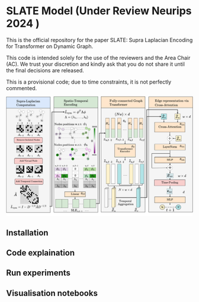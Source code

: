 # SLATE Model (Under Review Neurips 2024 )

This is the official repository for the paper SLATE: Supra Laplacian Encoding for Transformer on Dynamic Graph.

This code is intended solely for the use of the reviewers and the Area Chair (AC). We trust your discretion and kindly ask that you do not share it until the final decisions are released.

This is a provisional code; due to time constraints, it is not perfectly commented.

![tw](https://github.com/ykrmm/SLATE/blob/main/slate_model.png)

## Installation


## Code explaination

## Run experiments 


## Visualisation notebooks